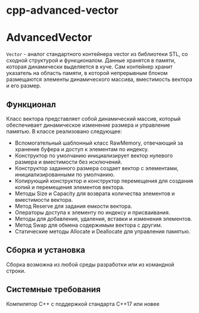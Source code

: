# cpp-advanced-vector

# AdvancedVector

`Vector` - аналог стандартного контейнера vector из библиотеки STL, со сходной структурой и функционалом. Данные хранятся в памяти, которая динамически выделяется в куче. Сам контейнер хранит указатель на область памяти, в которой непрерывным блоком размещаются элементы динамического массива, вместимость вектора и его размер.

## Функционал
Класс вектора представляет собой динамический массив, который обеспечивает динамическое изменение размера и управление памятью. В классе реализовано следующее:
* Вспомогательный шаблонный класс RawMemory, отвечающий за хранение буфера и доступ к элементам по индексу.
* Конструктор по умолчанию инициализирует вектор нулевого размера и вместимости без исключений.
* Конструктор заданного размера создает вектор с элементами, инициализированными по умолчанию.
* Копирующий конструктор и конструктор перемещения для создания копий и перемещения элементов вектора.
* Методы Size и Capacity для возврата количества элементов и вместимости вектора.
* Метод Reserve для задания емкости вектора.
* Операторы доступа к элементу по индексу и присваивания.
* Методы для добавления, удаления, вставки и изменения элементов.
* Метод Swap для обмена содержимым вектора с другим.
* Статические методы Allocate и Deallocate для управления памятью.

## Сборка и установка
Сборка возможна из любой среды разработки или из командной строки.

## Системные требования
Компилятор С++ с поддержкой стандарта C++17 или новее
